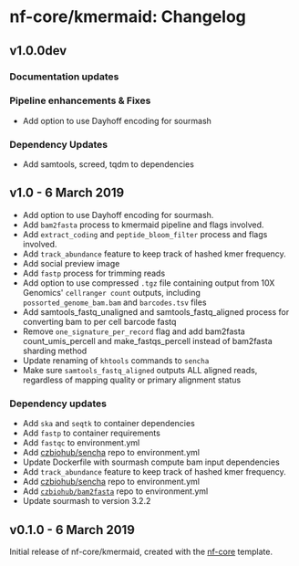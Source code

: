 # nf-core/kmermaid: Changelog

## v1.0.0dev

### Documentation updates

### Pipeline enhancements & Fixes

* Add option to use Dayhoff encoding for sourmash

### Dependency Updates

* Add samtools, screed, tqdm to dependencies

## v1.0 - 6 March 2019

* Add option to use Dayhoff encoding for sourmash.
* Add `bam2fasta` process to kmermaid pipeline and flags involved.
* Add `extract_coding` and `peptide_bloom_filter` process and flags involved.
* Add `track_abundance` feature to keep track of hashed kmer frequency.
* Add social preview image
* Add `fastp` process for trimming reads
* Add option to use compressed `.tgz` file containing output from 10X Genomics' `cellranger count` outputs, including `possorted_genome_bam.bam` and `barcodes.tsv` files
* Add samtools_fastq_unaligned and samtools_fastq_aligned process for converting bam to per cell
barcode fastq
* Remove `one_signature_per_record` flag and add bam2fasta count_umis_percell and make_fastqs_percell instead of bam2fasta sharding method
* Update renaming of `khtools` commands to `sencha`
* Make sure `samtools_fastq_aligned` outputs ALL aligned reads, regardless of mapping quality or primary alignment status

### Dependency updates

* Add `ska` and `seqtk` to container dependencies
* Add `fastp` to container requirements
* Add `fastqc` to environment.yml
* Add [czbiohub/sencha](https://github.com/czbiohub/kh-tools/) repo to environment.yml
* Update Dockerfile with sourmash compute bam input dependencies
* Add `track_abundance` feature to keep track of hashed kmer frequency.
* Add [czbiohub/sencha](https://github.com/czbiohub/kh-tools/) repo to environment.yml
* Add [`czbiohub/bam2fasta`](https://github.com/czbiohub/bam2fasta/) repo to environment.yml
* Update sourmash to version 3.2.2

## v0.1.0 - 6 March 2019

Initial release of nf-core/kmermaid, created with the [nf-core](http://nf-co.re/) template.
